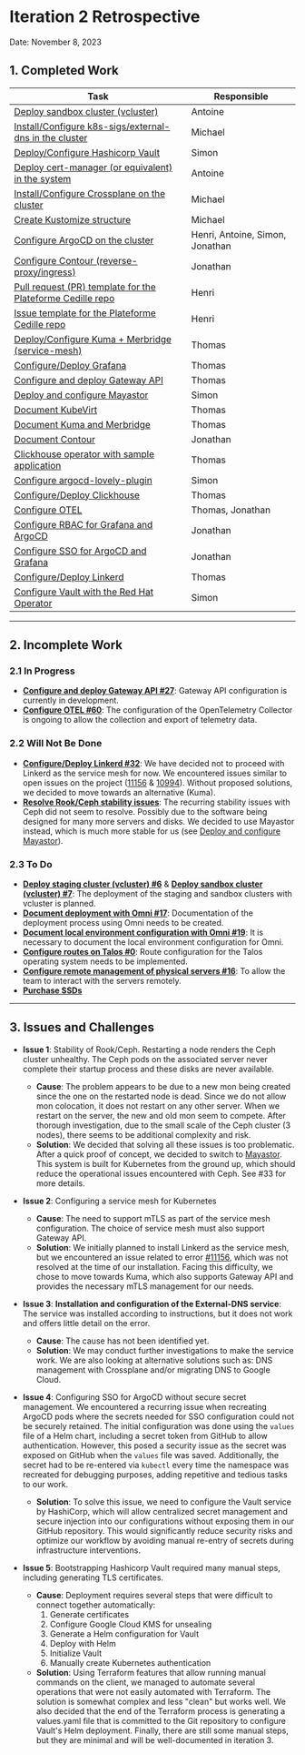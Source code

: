 # Iteration 2 Retrospective

Date: November 8, 2023

## 1. Completed Work

| Task                                                                                                                                              | Responsible                     |
| -------------------------------------------------------------------------------------------------------------------------------------------------- | ------------------------------- |
| [Deploy sandbox cluster (vcluster)](https://github.com/ClubCedille/Plateforme-Cedille/issues/7)                                                  | Antoine                         |
| [Install/Configure k8s-sigs/external-dns in the cluster](https://github.com/ClubCedille/Plateforme-Cedille/issues/35)                            | Michael                         |
| [Deploy/Configure Hashicorp Vault](https://github.com/ClubCedille/Plateforme-Cedille/issues/14)                                                  | Simon                           |
| [Deploy cert-manager (or equivalent) in the system](https://github.com/ClubCedille/Plateforme-Cedille/issues/26)                                  | Antoine                         |
| [Install/Configure Crossplane on the cluster](https://github.com/ClubCedille/Plateforme-Cedille/issues/31)                                        | Michael                         |
| [Create Kustomize structure](https://github.com/ClubCedille/Plateforme-Cedille/issues/25)                                                        | Michael                         |
| [Configure ArgoCD on the cluster](https://github.com/ClubCedille/Plateforme-Cedille/issues/5)                                                    | Henri, Antoine, Simon, Jonathan |
| [Configure Contour (reverse-proxy/ingress)](https://github.com/ClubCedille/Plateforme-Cedille/issues/11)                                         | Jonathan                        |
| [Pull request (PR) template for the Plateforme Cedille repo](https://github.com/orgs/ClubCedille/projects/3/views/5?pane=issue&itemId=41043072)  | Henri                           |
| [Issue template for the Plateforme Cedille repo](https://github.com/orgs/ClubCedille/projects/3/views/5?pane=issue&itemId=41043078)              | Henri                           |
| [Deploy/Configure Kuma + Merbridge (service-mesh)](https://github.com/ClubCedille/Plateforme-Cedille/issues/20)                                  | Thomas                          |
| [Configure/Deploy Grafana](https://github.com/ClubCedille/Plateforme-Cedille/issues/21)                                                          | Thomas                          |
| [Configure and deploy Gateway API](https://github.com/ClubCedille/Plateforme-Cedille/issues/27)                                                  | Thomas                          |
| [Deploy and configure Mayastor](https://github.com/ClubCedille/Plateforme-Cedille/issues/33)                                                     | Simon                           |
| [Document KubeVirt](https://github.com/ClubCedille/Plateforme-Cedille/issues/28)                                                                 | Thomas                          |
| [Document Kuma and Merbridge](https://github.com/ClubCedille/Plateforme-Cedille/issues/29)                                                       | Thomas                          |
| [Document Contour](https://github.com/ClubCedille/Plateforme-Cedille/issues/30)                                                                  | Jonathan                        |
| [Clickhouse operator with sample application](https://github.com/ClubCedille/Plateforme-Cedille/issues/37)                                       | Thomas                          |
| [Configure argocd-lovely-plugin](https://github.com/ClubCedille/Plateforme-Cedille/issues/42)                                                    | Simon                           |
| [Configure/Deploy Clickhouse](https://github.com/ClubCedille/Plateforme-Cedille/issues/58)                                                       | Thomas                          |
| [Configure OTEL](https://github.com/ClubCedille/Plateforme-Cedille/issues/60)                                                                    | Thomas, Jonathan                |
| [Configure RBAC for Grafana and ArgoCD](https://github.com/ClubCedille/Plateforme-Cedille/issues/61)                                             | Jonathan                        |
| [Configure SSO for ArgoCD and Grafana](https://github.com/ClubCedille/Plateforme-Cedille/issues/62)                                              | Jonathan                        |
| [Configure/Deploy Linkerd](https://github.com/ClubCedille/Plateforme-Cedille/issues/32)                                                          | Thomas                          |
| [Configure Vault with the Red Hat Operator](https://github.com/ClubCedille/Plateforme-Cedille/issues/65)                                         | Simon                           |

---

## 2. Incomplete Work

### 2.1 In Progress

- **[Configure and deploy Gateway API
  #27](https://github.com/ClubCedille/Plateforme-Cedille/issues/27)**: Gateway
  API configuration is currently in development.
- **[Configure OTEL
  #60](https://github.com/ClubCedille/Plateforme-Cedille/issues/60)**: The
  configuration of the OpenTelemetry Collector is ongoing to allow the
  collection and export of telemetry data.

### 2.2 Will Not Be Done

- **[Configure/Deploy Linkerd
  #32](https://github.com/ClubCedille/Plateforme-Cedille/issues/32)**: We have
  decided not to proceed with Linkerd as the service mesh for now. We
  encountered issues similar to open issues on the project
  ([11156](https://github.com/linkerd/linkerd2/issues/11156) &
  [10994](https://github.com/linkerd/linkerd2/issues/10994)). Without proposed
  solutions, we decided to move towards an alternative (Kuma).
- **[Resolve Rook/Ceph stability
  issues](https://github.com/ClubCedille/Plateforme-Cedille/issues/34)**: The
  recurring stability issues with Ceph did not seem to resolve. Possibly due to
  the software being designed for many more servers and disks. We decided to use
  Mayastor instead, which is much more stable for us (see [Deploy and configure
  Mayastor](https://github.com/ClubCedille/Plateforme-Cedille/issues/33)).

### 2.3 To Do

- **[Deploy staging cluster (vcluster)
  #6](https://github.com/ClubCedille/Plateforme-Cedille/issues/6)** & **[Deploy
  sandbox cluster (vcluster)
  #7](https://github.com/ClubCedille/Plateforme-Cedille/issues/7)**: The
  deployment of the staging and sandbox clusters with vcluster is planned.
- **[Document deployment with Omni
  #17](https://github.com/ClubCedille/Plateforme-Cedille/issues/17)**:
  Documentation of the deployment process using Omni needs to be created.
- **[Document local environment configuration with Omni
  #19](https://github.com/ClubCedille/Plateforme-Cedille/issues/19)**: It is
  necessary to document the local environment configuration for Omni.
- **[Configure routes on Talos
  #0](https://github.com/orgs/ClubCedille/projects/3/views/5?pane=issue&itemId=41582552)**:
  Route configuration for the Talos operating system needs to be implemented.
- **[Configure remote management of physical servers
  #16](https://github.com/ClubCedille/Plateforme-Cedille/issues/16)**: To allow
  the team to interact with the servers remotely.
- **[Purchase
  SSDs](https://github.com/ClubCedille/Plateforme-Cedille/issues/9)**

---

## 3. Issues and Challenges

- **Issue 1**: Stability of Rook/Ceph. Restarting a node renders the Ceph
  cluster unhealthy. The Ceph pods on the associated server never complete their
  startup process and these disks are never available.
  - **Cause**: The problem appears to be due to a new mon being created since
    the one on the restarted node is dead. Since we do not allow mon colocation,
    it does not restart on any other server. When we restart on the server, the
    new and old mon seem to compete. After thorough investigation, due to the
    small scale of the Ceph cluster (3 nodes), there seems to be additional
    complexity and risk.
  - **Solution**: We decided that solving all these issues is too problematic.
    After a quick proof of concept, we decided to switch to
    [Mayastor](https://openebs.io/docs/concepts/mayastor). This system is built
    for Kubernetes from the ground up, which should reduce the operational
    issues encountered with Ceph. See #33 for more details.

- **Issue 2**: Configuring a service mesh for Kubernetes
  - **Cause**: The need to support mTLS as part of the service mesh
    configuration. The choice of service mesh must also support Gateway API.
  - **Solution**: We initially planned to install Linkerd as the service mesh,
    but we encountered an issue related to error
    [#11156](https://github.com/linkerd/linkerd2/issues/11156), which was not
    resolved at the time of our installation. Facing this difficulty, we chose
    to move towards Kuma, which also supports Gateway API and provides the
    necessary mTLS management for our needs.

- **Issue 3**: **Installation and configuration of the External-DNS service**:
  The service was installed according to instructions, but it does not work and
  offers little detail on the error.
  - **Cause**: The cause has not been identified yet.
  - **Solution**: We may conduct further investigations to make the service
    work. We are also looking at alternative solutions such as: DNS management
    with Crossplane and/or migrating DNS to Google Cloud.

- **Issue 4**: Configuring SSO for ArgoCD without secure secret management. We
  encountered a recurring issue when recreating ArgoCD pods where the secrets
  needed for SSO configuration could not be securely retained. The initial
  configuration was done using the `values` file of a Helm chart, including a
  secret token from GitHub to allow authentication. However, this posed a
  security issue as the secret was exposed on GitHub when the `values` file was
  saved. Additionally, the secret had to be re-entered via `kubectl` every time
  the namespace was recreated for debugging purposes, adding repetitive and
  tedious tasks to our work.
  - **Solution**: To solve this issue, we need to configure the Vault service by
    HashiCorp, which will allow centralized secret management and secure
    injection into our configurations without exposing them in our GitHub
    repository. This would significantly reduce security risks and optimize our
    workflow by avoiding manual re-entry of secrets during infrastructure
    interventions.

- **Issue 5**: Bootstrapping Hashicorp Vault required many manual steps,
  including generating TLS certificates.
  - **Cause**: Deployment requires several steps that were difficult to connect
    together automatically:
    1. Generate certificates
    2. Configure Google Cloud KMS for unsealing
    3. Generate a Helm configuration for Vault
    4. Deploy with Helm
    5. Initialize Vault
    6. Manually create Kubernetes authentication
  - **Solution**: Using Terraform features that allow running manual commands on
    the client, we managed to automate several operations that were not easily
    automated with Terraform. The solution is somewhat complex and less "clean"
    but works well. We also decided that the end of the Terraform process is
    generating a values.yaml file that is committed to the Git repository to
    configure Vault's Helm deployment. Finally, there are still some manual
    steps, but they are minimal and will be well-documented in iteration 3.
